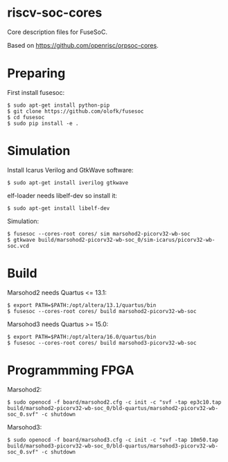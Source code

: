 riscv-soc-cores
===============

Core description files for FuseSoC.

Based on https://github.com/openrisc/orpsoc-cores.


# Preparing

First install fusesoc:

```
$ sudo apt-get install python-pip
$ git clone https://github.com/olofk/fusesoc
$ cd fusesoc
$ sudo pip install -e .
```


# Simulation

Install Icarus Verilog and GtkWave software:

```
$ sudo apt-get install iverilog gtkwave
```

elf-loader needs libelf-dev so install it:

```
$ sudo apt-get install libelf-dev
```

Simulation:

```
$ fusesoc --cores-root cores/ sim marsohod2-picorv32-wb-soc
$ gtkwave build/marsohod2-picorv32-wb-soc_0/sim-icarus/picorv32-wb-soc.vcd
```


# Build

Marsohod2 needs Quartus <= 13.1:

```
$ export PATH=$PATH:/opt/altera/13.1/quartus/bin
$ fusesoc --cores-root cores/ build marsohod2-picorv32-wb-soc
```

Marsohod3 needs Quartus >= 15.0:

```
$ export PATH=$PATH:/opt/altera/16.0/quartus/bin
$ fusesoc --cores-root cores/ build marsohod3-picorv32-wb-soc
```


# Programmming FPGA

Marsohod2:

```
$ sudo openocd -f board/marsohod2.cfg -c init -c "svf -tap ep3c10.tap build/marsohod2-picorv32-wb-soc_0/bld-quartus/marsohod2-picorv32-wb-soc_0.svf" -c shutdown

```

Marsohod3:

```
$ sudo openocd -f board/marsohod3.cfg -c init -c "svf -tap 10m50.tap build/marsohod3-picorv32-wb-soc_0/bld-quartus/marsohod3-picorv32-wb-soc_0.svf" -c shutdown
```
